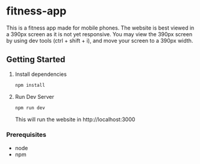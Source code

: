 # fitness-app

This is a fitness app made for mobile phones. The website is best viewed in a 390px screen as it is not yet responsive. You may view the 390px screen by using dev tools (ctrl + shift + i), and move your screen to a 390px width.

## Getting Started
1. Install dependencies
    ```bash
    npm install
    ```
2. Run Dev Server
    ```bash
    npm run dev
    ```
    
    This will run the website in http://localhost:3000


### Prerequisites
  * node
  * npm
